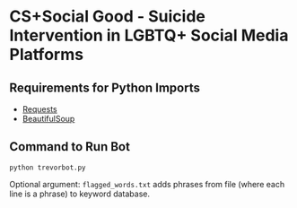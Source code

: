 # CS+Social Good - Suicide Intervention in LGBTQ+ Social Media Platforms 

## Requirements for Python Imports
- [Requests](http://docs.python-requests.org/en/latest/)
- [BeautifulSoup](https://www.crummy.com/software/BeautifulSoup/)

## Command to Run Bot
```python trevorbot.py```

Optional argument: ```flagged_words.txt``` adds phrases from file (where each line is a phrase) to keyword database.
